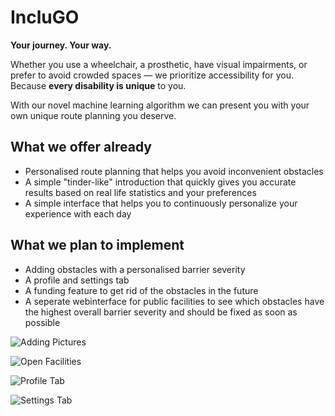 # IncluGO
**Your journey. Your way.**

Whether you use a wheelchair, a prosthetic, have visual impairments, 
or prefer to avoid crowded spaces — we prioritize accessibility for you.
Because **every disability is unique** to you.

With our novel machine learning algorithm we can present you with your own unique route planning you deserve.

## What we offer already
- Personalised route planning that helps you avoid inconvenient obstacles
- A simple "tinder-like" introduction that quickly gives you accurate results based on real life statistics and your preferences
- A simple interface that helps you to continuously personalize your experience with each day



## What we plan to implement
- Adding obstacles with a personalised barrier severity
- A profile and settings tab
- A funding feature to get rid of the obstacles in the future
- A seperate webinterface for public facilities to see which obstacles have the highest overall barrier severity and should be fixed as soon as possible

![Adding Pictures](public/pictures/adding.png)

![Open Facilities](public/pictures/open.png)

![Profile Tab](public/pictures/profile.png)

![Settings Tab](public/pictures/settings.png)